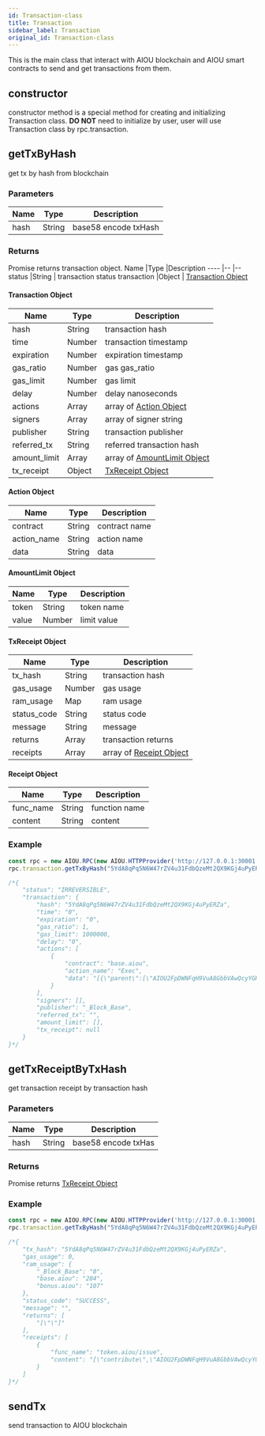 ```yaml
---
id: Transaction-class
title: Transaction
sidebar_label: Transaction
original_id: Transaction-class
---
```


This is the main class that interact with AIOU blockchain and AIOU smart contracts to send and get transactions from them.

## constructor
constructor method is a special method for creating and initializing Transaction class.
<b>DO NOT</b> need to initialize by user, user will use Transaction class by rpc.transaction.

## getTxByHash
get tx by hash from blockchain

### Parameters
Name             |Type       |Description
----                |--         |--
hash 		|String          | base58 encode txHash

### Returns
Promise returns transaction object.
Name             |Type       |Description
----                |--         |--
status 		|String          | transaction status
transaction |Object 		 | [Transaction Object](7-aiou-js/Blockchain-class.md#transaction-object)

#### Transaction Object
Name             |Type       |Description
----                |--         |--
hash 			|String          | transaction hash
time 			|Number 		 | transaction timestamp
expiration 		|Number          | expiration timestamp
gas_ratio 		|Number          | gas gas_ratio
gas_limit  		|Number          | gas limit
delay 			|Number          | delay nanoseconds
actions 		|Array           | array of [Action Object](#action-object)
signers 		|Array           | array of signer string
publisher 		|String          | transaction publisher
referred_tx 	|String          | referred transaction hash
amount_limit	|Array			 | array of [AmountLimit Object](#amountlimit-object)
tx_receipt 		|Object          | [TxReceipt Object](#txreceipt-object)

#### Action Object
Name             |Type       |Description
----                |--         |--
contract 			|String          | contract name
action_name 			|String 		 | action name
data 		|String          | data

#### AmountLimit Object
Name             |Type       |Description
----                |--         |--
token 			|String          | token name
value 			|Number 		 | limit value

#### TxReceipt Object
Name             |Type       |Description
----                |--         |--
tx_hash 			|String          | transaction hash
gas_usage 			|Number 		 | gas usage
ram_usage 		|Map          | ram usage
status_code 		|String          | status code
message  		|String          | message
returns 			|Array          | transaction returns
receipts 		|Array           | array of [Receipt Object](#receipt-object)

#### Receipt Object
Name             |Type       |Description
----                |--         |--
func_name 			|String          | function name
content 			|String 		 | content

### Example
```javascript
const rpc = new AIOU.RPC(new AIOU.HTTPProvider('http://127.0.0.1:30001'));
rpc.transaction.getTxByHash("5YdA8qPq5N6W47rZV4u31FdbQzeMt2QX9KGj4uPyERZa").then(console.log);

/*{
	"status": "IRREVERSIBLE",
	"transaction": {
		"hash": "5YdA8qPq5N6W47rZV4u31FdbQzeMt2QX9KGj4uPyERZa",
		"time": "0",
		"expiration": "0",
		"gas_ratio": 1,
		"gas_limit": 1000000,
		"delay": "0",
		"actions": [
			{
				"contract": "base.aiou",
				"action_name": "Exec",
				"data": "[{\"parent\":[\"AIOU2FpDWNFqH9VuA8GbbVAwQcyYGHZxFeiTwSyaeyXnV84yJZAG7A\", \"0\"]}]"
			}
		],
		"signers": [],
		"publisher": "_Block_Base",
		"referred_tx": "",
		"amount_limit": [],
		"tx_receipt": null
	}
}*/
```

## getTxReceiptByTxHash
get transaction receipt by transaction hash

### Parameters
Name             |Type       |Description
----                |--         |--
hash 		|String          | base58 encode txHas

### Returns
Promise returns [TxReceipt Object](#txreceipt-object)

### Example
```javascript
const rpc = new AIOU.RPC(new AIOU.HTTPProvider('http://127.0.0.1:30001'));
rpc.transaction.getTxByHash("5YdA8qPq5N6W47rZV4u31FdbQzeMt2QX9KGj4uPyERZa").then(console.log);

/*{
	"tx_hash": "5YdA8qPq5N6W47rZV4u31FdbQzeMt2QX9KGj4uPyERZa",
	"gas_usage": 0,
	"ram_usage": {
		"_Block_Base": "0",
		"base.aiou": "284",
		"bonus.aiou": "107"
	},
	"status_code": "SUCCESS",
	"message": "",
	"returns": [
		"[\"\"]"
	],
	"receipts": [
		{
			"func_name": "token.aiou/issue",
			"content": "[\"contribute\",\"AIOU2FpDWNFqH9VuA8GbbVAwQcyYGHZxFeiTwSyaeyXnV84yJZAG7A\",\"900\"]"
		}
	]
}*/
```

## sendTx
send transaction to AIOU blockchain

